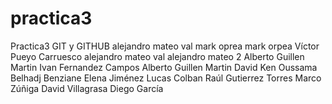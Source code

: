 # practica3
Practica3 GIT y GITHUB
alejandro mateo val
mark oprea
mark orpea
Víctor Pueyo Carruesco
alejandro mateo val
alejandro mateo 2
Alberto Guillen Martin
Ivan Fernandez Campos
Alberto Guillen Martin
David Ken
Oussama Belhadj Benziane
Elena Jiménez
Lucas Colban
Raúl Gutierrez Torres
Marco Zúñiga
David Villagrasa
Diego García
